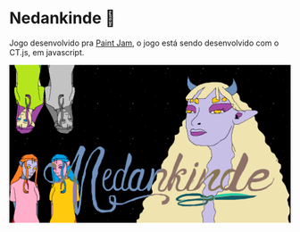 # Nedankinde 🎠

Jogo desenvolvido pra [Paint Jam](https://itch.io/jam/paint-jam-2021), o jogo está sendo desenvolvido com o CT.js, em javascript.

![Nedankinde](/img/alguem_fundo.png)
